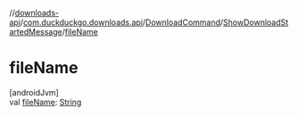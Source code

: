 //[downloads-api](../../../../index.md)/[com.duckduckgo.downloads.api](../../index.md)/[DownloadCommand](../index.md)/[ShowDownloadStartedMessage](index.md)/[fileName](file-name.md)

# fileName

[androidJvm]\
val [fileName](file-name.md): [String](https://kotlinlang.org/api/latest/jvm/stdlib/kotlin/-string/index.html)
